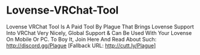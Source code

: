 # Lovense-VRChat-Tool
Lovense VRChat Tool Is A Paid Tool By Plague That Brings Lovense Support Into VRChat Very Nicely, Global Support &amp; Can Be Used With Your Lovense On Mobile Or PC. To Boy It, Join Here And Read About Such: http://discord.gg/Plague [Fallback URL: http://cutt.ly/Plague]
